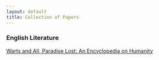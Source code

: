 ```yaml
---
layout: default
title: Collection of Papers
---
```


### English Literature

[Warts and All, Paradise Lost: An Encyclopedia on Humanity]("/assets/warts-and-all.pdf")